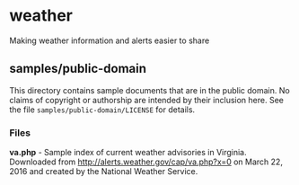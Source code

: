 # weather
Making weather information and alerts easier to share

## samples/public-domain
This directory contains sample documents that are in the public domain.
No claims of copyright or authorship are intended by their inclusion here.
See the file 
`samples/public-domain/LICENSE`
for details.

### Files
**va.php** - 
Sample index of current weather advisories in Virginia.
Downloaded from
<http://alerts.weather.gov/cap/va.php?x=0>
on
March 22, 2016
and created by
the National Weather Service.
